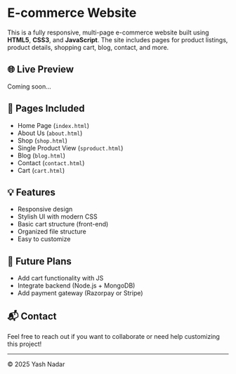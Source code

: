# E-commerce Website

This is a fully responsive, multi-page e-commerce website built using **HTML5**, **CSS3**, and **JavaScript**. The site includes pages for product listings, product details, shopping cart, blog, contact, and more.

## 🌐 Live Preview

Coming soon...

## 📁 Pages Included

- Home Page (`index.html`)
- About Us (`about.html`)
- Shop (`shop.html`)
- Single Product View (`sproduct.html`)
- Blog (`blog.html`)
- Contact (`contact.html`)
- Cart (`cart.html`)

## 💡 Features

- Responsive design
- Stylish UI with modern CSS
- Basic cart structure (front-end)
- Organized file structure
- Easy to customize

## 🚀 Future Plans

- Add cart functionality with JS
- Integrate backend (Node.js + MongoDB)
- Add payment gateway (Razorpay or Stripe)

## 📬 Contact

Feel free to reach out if you want to collaborate or need help customizing this project!

---
© 2025 Yash Nadar
